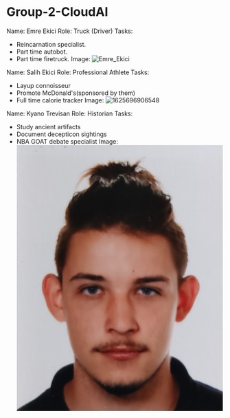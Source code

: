 # Group-2-CloudAI

Name: Emre Ekici
Role: Truck (Driver)
Tasks:
  - Reincarnation specialist.
  - Part time autobot.
  - Part time firetruck.
Image:
![Emre_Ekici](https://raw.githubusercontent.com/emre-ekici2/Group-2-CloudAI/main/Emre_Ekici.jpg)

Name: Salih Ekici
Role: Professional Athlete
Tasks:
  - Layup connoisseur
  - Promote McDonald's(sponsored by them)
  - Full time calorie tracker
Image:
![1625696906548](https://github.com/emre-ekici2/Group-2-CloudAI/assets/91118538/17c41aa1-74be-4c5b-bdd8-0d0484ada53f)

Name: Kyano Trevisan
Role: Historian
Tasks:
  - Study ancient artifacts
  - Document decepticon sightings
  - NBA GOAT debate specialist
Image:
![kyano](https://raw.githubusercontent.com/emre-ekici2/Group-2-CloudAI/main/kyanoImage.jpg)
